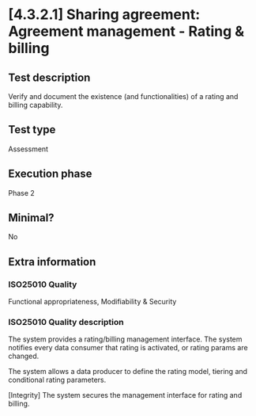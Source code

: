 
# [4.3.2.1] Sharing agreement: Agreement management - Rating & billing
 
## Test description
Verify and document the existence (and functionalities) of a rating and billing capability.
 
## Test type
Assessment
 
## Execution phase
Phase 2
 
## Minimal?
No
 
## Extra information
### ISO25010 Quality
Functional appropriateness, Modifiability & Security
### ISO25010 Quality description
The system provides a rating/billing management interface. The system notifies every data consumer that rating is activated, or rating params are changed.

The system allows a data producer to define the rating model, tiering and conditional rating parameters. 

[Integrity] The system secures the management interface for rating and billing.
    